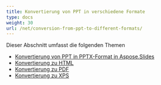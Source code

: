 ```yaml
---
title: Konvertierung von PPT in verschiedene Formate
type: docs
weight: 30
url: /net/conversion-from-ppt-to-different-formats/
---
```


Dieser Abschnitt umfasst die folgenden Themen

- [Konvertierung von PPT in PPTX-Format in Aspose.Slides](/slides/net/conversion-from-ppt-to-pptx-format-in-aspose-slides/)
- [Konvertierung zu HTML](/slides/net/conversion-to-html/)
- [Konvertierung zu PDF](/slides/net/conversion-to-pdf/)
- [Konvertierung zu XPS](/slides/net/conversion-to-xps/)